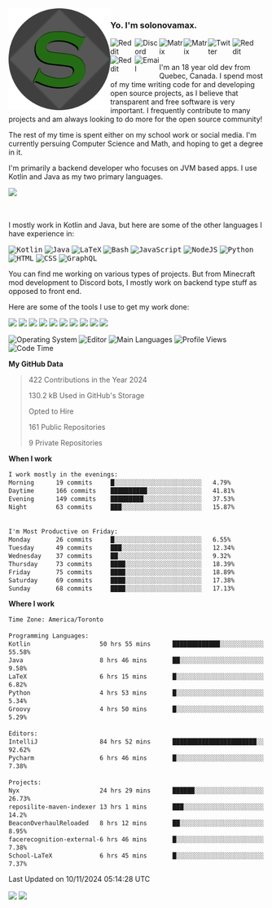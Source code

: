 <img align="left" alt="Avatar" width="200px" src="https://raw.githubusercontent.com/solonovamax/solonovamax/main/solonovamax-circle.png" />

### Yo. I'm solonovamax.

<a href="https://gitlab.com/solonovamax">
    <img align="left" alt="Reddit" width="48px" src="https://img.icons8.com/color/2x/gitlab.png">
</a>

<a href="https://discord.solonovamax.gay">
    <img align="left" alt="Discord" width="48px" src="https://img.icons8.com/color/2x/discord-logo.png">
</a>

<a href="https://matrix.to/#/@solonovamax:matrix.org?#gh-light-mode-only">
    <img align="left" alt="Matrix" width="48px" src="https://img.icons8.com/000000/material/2x/matrix-logo.png">
</a>
<a href="https://matrix.to/#/@solonovamax:matrix.org?#gh-dark-mode-only">
    <img align="left" alt="Matrix" width="48px" src="https://img.icons8.com/FFFFFF/material/2x/matrix-logo.png">
</a>

<a href="https://twitter.com/solonovamax">
    <img align="left" alt="Twitter" width="48px" src="https://img.icons8.com/color/2x/twitter.png">
</a>

<!-- <a href="https://twitch.tv/solonovamax">
    <img align="left" alt="Twitch" width="48px" src="https://img.icons8.com/color/2x/twitch.png">
</a> -->

<a href="https://reddit.com/u/solonovamax">
    <img align="left" alt="Reddit" width="48px" src="https://img.icons8.com/color/2x/reddit.png">
</a>

<a href="https://www.youtube.com/channel/UCTxCeyGu41WfEBT8mXpjHMA">
    <img align="left" alt="Reddit" width="48px" src="https://img.icons8.com/color/2x/youtube.png">
</a>

<a href="mailto:solonovamax@12oclockpoint.com">
    <img align="left" alt="Email" width="48px" src="https://img.icons8.com/fluency/2x/mail.png">
</a>

<!-- <a href="https://open.spotify.com/user/solonovamax">
    <img align="left" alt="Spotify" width="48px" src="https://img.icons8.com/color/2x/spotify.png">
</a> -->

<br/>
<br/>

I'm an 18 year old dev from Quebec, Canada.
I spend most of my time writing code for and developing open source projects, as I believe that transparent and free software is very important.
I frequently contribute to many projects and am always looking to do more for the open source community!

The rest of my time is spent either on my school work or social media. I'm currently persuing Computer Science and Math, and hoping to get a degree in it.

I'm primarily a backend developer who focuses on JVM based apps. I use Kotlin and Java as my two primary languages.


<a href="https://github.com/ryo-ma/github-profile-trophy"><img src="https://github-profile-trophy.vercel.app/?username=solonovamax&margin-w=15&row=1"/></a> 

<br/>

I mostly work in Kotlin and Java, but here are some of the other languages I have experience in:

<kbd><img height="32" alt="Kotlin" src="https://img.icons8.com/color/1x/kotlin.png"></kbd>
<kbd><img height="32" alt="Java" src="https://img.icons8.com/color/1x/java-coffee-cup-logo.png"></kbd>
<kbd><img height="32" alt="LaTeX" src="https://img.icons8.com/color/1x/latex.png"></kbd>
<kbd><img height="32" alt="Bash" src="https://img.icons8.com/color/1x/console.png"></kbd>
<kbd><img height="32" alt="JavaScript" src="https://img.icons8.com/color/1x/javascript.png"></kbd>
<kbd><img height="32" alt="NodeJS" src="https://img.icons8.com/color/1x/nodejs.png"></kbd>
<kbd><img height="32" alt="Python" src="https://img.icons8.com/color/1x/python.png"></kbd>
<kbd><img height="32" alt="HTML" src="https://img.icons8.com/color/1x/html-5.png"></kbd>
<kbd><img height="32" alt="CSS" src="https://img.icons8.com/color/1x/css3.png"></kbd>
<kbd><img height="32" alt="GraphQL" src="https://img.icons8.com/color/1x/graphql.png"></kbd>

You can find me working on various types of projects.
But from Minecraft mod development to Discord bots, I mostly work on backend type stuff as opposed to front end.

Here are some of the tools I use to get my work done:

<kbd><img height="32" src="https://img.icons8.com/color/2x/intellij-idea.png"></kbd>
<kbd><img height="32" src="https://img.icons8.com/color/2x/linux.png"></kbd>
<kbd><img height="32" src="https://img.icons8.com/fluent/2x/console.png"></kbd>
<kbd><img height="32" src="https://img.icons8.com/color/2x/open-source.png"></kbd>
<kbd><img height="32" src="https://img.icons8.com/color/2x/git.png"></kbd>
<kbd><img height="32" src="https://img.icons8.com/color/2x/docker.png"></kbd>
<kbd><img height="32" src="https://img.icons8.com/color/2x/mongodb.png"></kbd>
<kbd><img height="32" src="https://img.icons8.com/color/2x/nginx.png"></kbd>
<a href="?#gh-light-mode-only"><kbd><img height="32" src="https://img.icons8.com/metro/2x/mysql.png"></kbd></a>
<a href="?#gh-dark-mode-only"><kbd><img height="32" src="https://img.icons8.com/FFFFFF/metro/2x/mysql.png"></kbd></a>

![Operating System](https://img.shields.io/badge/OS-Arch%20Linux-informational?style=for-the-badge&logo=Arch%20Linux&logoColor=white&color=007ec6)
![Editor](https://img.shields.io/badge/Editor-IntelliJ%20Idea-informational?style=for-the-badge&logo=IntelliJ%20Idea&logoColor=white&color=007ec6)
![Main Languages](https://img.shields.io/badge/Main%20Languages-Java%20%26%20Kotlin-informational?style=for-the-badge&logo=Java&logoColor=white&color=007ec6)
![Profile Views](https://komarev.com/ghpvc/?username=solonovamax&color=blue&style=for-the-badge)
![Code Time](https://img.shields.io/endpoint?url=https://wakapi.solonovamax.gay/api/compat/shields/v1/solonovamax/interval:all_time&label=Code%20Time&style=for-the-badge&color=blue)

<!--START_SECTION:waka-->
**My GitHub Data**

> 422 Contributions in the Year 2024
> 
> 130.2 kB Used in GitHub's Storage
> 
> Opted to Hire
> 
> 161 Public Repositories
> 
> 9 Private Repositories
> 
**When I work** 

```text
I work mostly in the evenings: 
Morning      19 commits     █░░░░░░░░░░░░░░░░░░░░░░░░   4.79% 
Daytime      166 commits    ██████████░░░░░░░░░░░░░░░   41.81% 
Evening      149 commits    █████████░░░░░░░░░░░░░░░░   37.53% 
Night        63 commits     ███░░░░░░░░░░░░░░░░░░░░░░   15.87%


I'm Most Productive on Friday: 
Monday       26 commits     █░░░░░░░░░░░░░░░░░░░░░░░░   6.55% 
Tuesday      49 commits     ███░░░░░░░░░░░░░░░░░░░░░░   12.34% 
Wednesday    37 commits     ██░░░░░░░░░░░░░░░░░░░░░░░   9.32% 
Thursday     73 commits     ████░░░░░░░░░░░░░░░░░░░░░   18.39% 
Friday       75 commits     ████░░░░░░░░░░░░░░░░░░░░░   18.89% 
Saturday     69 commits     ████░░░░░░░░░░░░░░░░░░░░░   17.38% 
Sunday       68 commits     ████░░░░░░░░░░░░░░░░░░░░░   17.13%

```


**Where I work** 

```text
Time Zone: America/Toronto

Programming Languages: 
Kotlin                   50 hrs 55 mins      █████████████░░░░░░░░░░░░   55.58% 
Java                     8 hrs 46 mins       ██░░░░░░░░░░░░░░░░░░░░░░░   9.58% 
LaTeX                    6 hrs 15 mins       █░░░░░░░░░░░░░░░░░░░░░░░░   6.82% 
Python                   4 hrs 53 mins       █░░░░░░░░░░░░░░░░░░░░░░░░   5.34% 
Groovy                   4 hrs 50 mins       █░░░░░░░░░░░░░░░░░░░░░░░░   5.29%

Editors: 
IntelliJ                 84 hrs 52 mins      ███████████████████████░░   92.62% 
Pycharm                  6 hrs 46 mins       █░░░░░░░░░░░░░░░░░░░░░░░░   7.38%

Projects: 
Nyx                      24 hrs 29 mins      ██████░░░░░░░░░░░░░░░░░░░   26.73% 
reposilite-maven-indexer 13 hrs 1 mins       ███░░░░░░░░░░░░░░░░░░░░░░   14.2% 
BeaconOverhaulReloaded   8 hrs 12 mins       ██░░░░░░░░░░░░░░░░░░░░░░░   8.95% 
facerecognition-external-6 hrs 46 mins       █░░░░░░░░░░░░░░░░░░░░░░░░   7.38% 
School-LaTeX             6 hrs 45 mins       █░░░░░░░░░░░░░░░░░░░░░░░░   7.37%

```


 Last Updated on 10/11/2024 05:14:28 UTC
<!--END_SECTION:waka-->

<div style="white-space:nowrap;width:100%;position: relative;display: inline-block">
<img align="center" src="https://github-readme-stats.vercel.app/api?username=solonovamax&custom_title=solonovamax%27s%20Github%20Stats&langs_count=5&include_all_commits=true&count_private=true&show_icons=true&theme=github_dark"/>
<img align="center" src="https://github-readme-stats.vercel.app/api/wakatime?api_domain=wakapi.dev&username=solonovamax&range=last_30_days&custom_title=solonovamax%27s+Primary+Languages+%28Last+Month%29&langs_count=10&show_icons=true&theme=github_dark"/>
</div>
